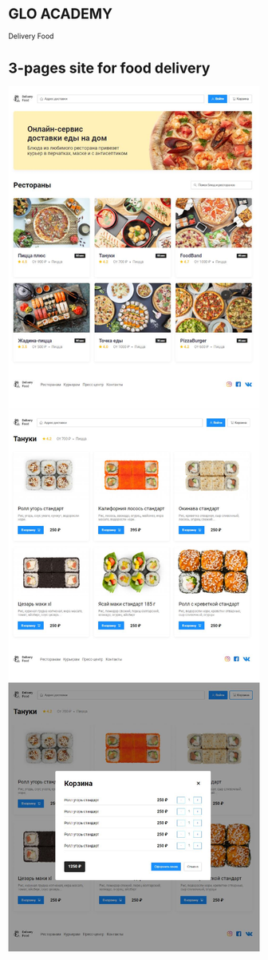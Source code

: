 # GLO ACADEMY

Delivery Food

<h1>3-pages site for food delivery</h1>
<img src="./img/Home.jpg" alt="Home page PC" title="Home page PC" />
<img
  src="./img/Restaurant.jpg"
  alt="Restaurant page PC"
  title="Restaurant page PC"
/>
<img src="./img/Cart.jpg" alt="Cart page PC" title="Cart page PC"/>
